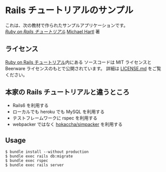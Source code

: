 # Rails チュートリアルのサンプル

これは、次の教材で作られたサンプルアプリケーションです。  
[_Ruby on Rails チュートリアル_](https://railstutorial.jp/)
[Michael Hartl](http://www.michaelhartl.com/) 著

## ライセンス

[Ruby on Rails チュートリアル](https://railstutorial.jp/)内にある
ソースコードは MIT ライセンスと Beerware ライセンスのもとで公開されています。
詳細は [LICENSE.md](LICENSE.md) をご覧ください。

## 本家の Rails チュートリアルと違うところ

- Rails6 を利用する
- ローカルでも heroku でも MySQL を利用する
- テストフレームワークに rspec を利用する
- webpacker ではなく [hokaccha/simpacker](https://github.com/hokaccha/simpacker) を利用する

## Usage

```
$ bundle install --without production
$ bundle exec rails db:migrate
$ bundle exec rspec
$ bundle exec rails server
```
